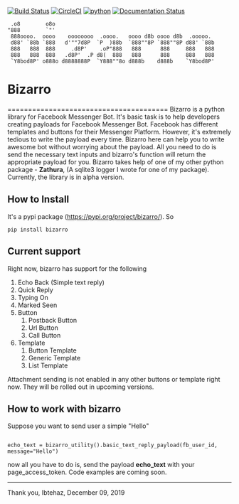 [![Build Status](https://travis-ci.com/ibtehaz-shawon/bizarro.svg?token=CfEhnav87YzYRHHfKnNf&branch=master)](https://travis-ci.com/ibtehaz-shawon/bizarro)  [![CircleCI](https://circleci.com/gh/ibtehaz-shawon/bizarro.svg?style=svg&circle-token=00c9babf5256214ac6a5fd895dcca5ac1ed63fe4)](https://circleci.com/gh/ibtehaz-shawon/bizarro)
[![python](https://img.shields.io/badge/python-%3E%3D3-brightgreen.svg)](https://img.shields.io/badge/python-%3E%3D3-brightgreen.svg) [![Documentation Status](https://readthedocs.org/projects/bizarro/badge/?version=latest)](https://bizarro.readthedocs.io/en/latest/?badge=latest)

```
 .o8        o8o                                                   
"888        `"'                                                   
 888oooo.  oooo    oooooooo  .oooo.   oooo d8b oooo d8b  .ooooo.  
 d88' `88b `888   d'""7d8P  `P  )88b  `888""8P `888""8P d88' `88b 
 888   888  888     .d8P'    .oP"888   888      888     888   888 
 888   888  888   .d8P'  .P d8(  888   888      888     888   888 
 `Y8bod8P' o888o d8888888P  `Y888""8o d888b    d888b    `Y8bod8P' 
```

# Bizarro

=======================================
Bizarro is a python library for Facebook Messenger Bot. It's basic task is to help developers creating payloads for Facebook Messenger Bot. 
Facebook has different templates and buttons for their Messenger Platform. However, it's extremely tedious to write the payload every time. Bizarro here can help you to write awesome bot without
worrying about the payload. All you need to do is send the necessary text inputs and bizarro's function will return the appropriate payload for you.
Bizarro takes help of one of my other python package - __Zathura__, (A sqlite3 logger I wrote for one of my package).
Currently, the library is in alpha version.

## How to Install

It's a pypi package (https://pypi.org/project/bizarro/). So

`pip install bizarro`

## Current support

Right now, bizarro has support for the following 

1) Echo Back (Simple text reply)
2) Quick Reply
3) Typing On
4) Marked Seen
5) Button
    1) Postback Button
    2) Url Button
    3) Call Button
6) Template
    1) Button Template
    2) Generic Template
    3) List Template

Attachment sending is not enabled in any other buttons or template right now. They will be rolled out in upcoming versions.

## How to work with bizarro

Suppose you want to send user a simple "Hello"

```from bizarro.utility.util import Utility

echo_text = bizarro_utility().basic_text_reply_payload(fb_user_id, message="Hello")
```

now all you have to do is, send the payload __echo_text__ with your page_access_token.
Code examples are coming soon.

----------------------------------
Thank you, Ibtehaz, December 09, 2019
